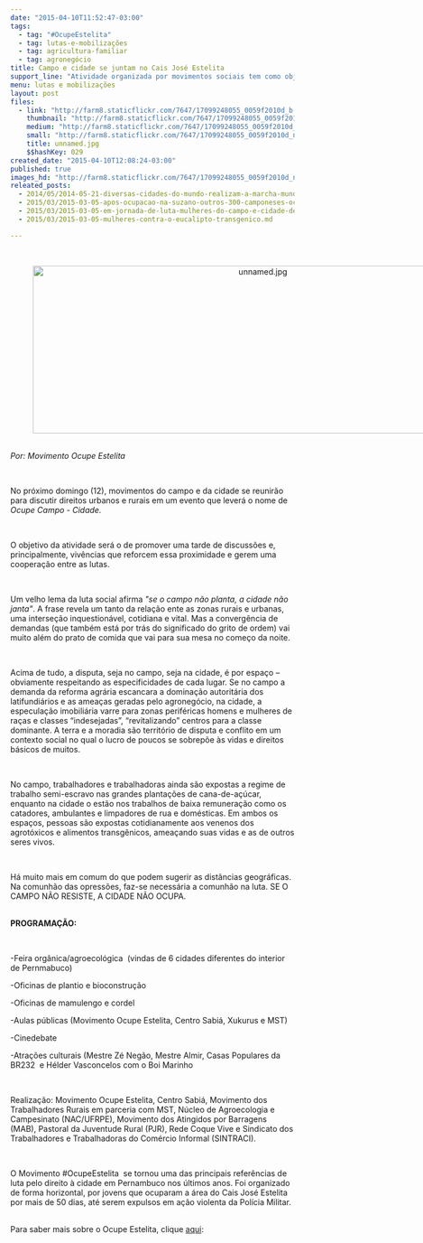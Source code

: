 ```yaml
---
date: "2015-04-10T11:52:47-03:00"
tags:
  - tag: "#OcupeEstelita"
  - tag: lutas-e-mobilizações
  - tag: agricultura-familiar
  - tag: agronegócio
title: Campo e cidade se juntam​ no Cais José Estelita
support_line: "Atividade organizada por movimentos sociais tem como objetivo discutir diferentes formas de lutas "
menu: lutas e mobilizações
layout: post
files:
  - link: "http://farm8.staticflickr.com/7647/17099248055_0059f2010d_b.jpg"
    thumbnail: "http://farm8.staticflickr.com/7647/17099248055_0059f2010d_t.jpg"
    medium: "http://farm8.staticflickr.com/7647/17099248055_0059f2010d_z.jpg"
    small: "http://farm8.staticflickr.com/7647/17099248055_0059f2010d_n.jpg"
    title: unnamed.jpg
    $$hashKey: 029
created_date: "2015-04-10T12:08:24-03:00"
published: true
images_hd: "http://farm8.staticflickr.com/7647/17099248055_0059f2010d_n.jpg"
releated_posts:
  - 2014/05/2014-05-21-diversas-cidades-do-mundo-realizam-a-marcha-mundial-contra-a-monsanto.md
  - 2015/03/2015-03-05-apos-ocupacao-na-suzano-outros-300-camponeses-ocupam-predio-da-ctnbio-em-bsb.md
  - 2015/03/2015-03-05-em-jornada-de-luta-mulheres-do-campo-e-cidade-denunciam-o-capital.md
  - 2015/03/2015-03-05-mulheres-contra-o-eucalipto-transgenico.md

---
```

<div><em>​</em>

<div style="text-align:center">
<figure class="image" style="display:inline-block"><img alt="unnamed.jpg" height="297" src="http://farm8.staticflickr.com/7647/17099248055_0059f2010d_b.jpg" width="800" />
<figcaption></figcaption>
</figure>
</div>
</div>

<div>&nbsp;</div>

<div><em>Por: Movimento Ocupe Estelita</em></div>

<div>
<p>&nbsp;</p>

<p>No pr&oacute;ximo domingo (12), movimentos do campo e da cidade se reunir&atilde;o para discutir direitos urbanos e rurais em um evento que lever&aacute; o nome de <em>Ocupe Campo - Cidade.</em></p>

<p>&nbsp;</p>

<p>O objetivo da atividade ser&aacute; o de promover uma tarde de discuss&otilde;es e, principalmente, viv&ecirc;ncias que reforcem essa proximidade e gerem uma coopera&ccedil;&atilde;o entre as lutas.</p>

<p>&nbsp;</p>

<p>Um velho lema da luta social afirma <em>&quot;se o campo n&atilde;o planta, a cidade n&atilde;o janta&quot;</em>. A frase revela um tanto da rela&ccedil;&atilde;o ente as zonas rurais e urbanas, uma interse&ccedil;&atilde;o inquestion&aacute;vel, cotidiana e vital. Mas a converg&ecirc;ncia de demandas (que tamb&eacute;m est&aacute; por tr&aacute;s do significado do grito de ordem) vai muito al&eacute;m do prato de comida que vai para sua mesa no come&ccedil;o da noite.</p>

<p>&nbsp;</p>

<p>Acima de tudo, a disputa, seja no campo, seja na cidade, &eacute; por espa&ccedil;o &ndash; obviamente respeitando as especificidades de cada lugar. Se no campo a demanda da reforma agr&aacute;ria escancara a domina&ccedil;&atilde;o autorit&aacute;ria dos latifundi&aacute;rios e as amea&ccedil;as geradas pel​o a​groneg&oacute;cio, na cidade, a especula&ccedil;&atilde;o imobili&aacute;ria varre para zonas perif&eacute;ricas homens e mulheres de ra&ccedil;as e classes &ldquo;indesejadas&rdquo;, &ldquo;revitalizando&rdquo; centros para a classe dominante. A terra e a moradia s&atilde;o territ&oacute;rio de disputa e conflito em um contexto social no qual o lucro de poucos se sobrep&otilde;e &agrave;s vidas e direitos b&aacute;sicos de muitos.</p>

<p>&nbsp;</p>

<p>No campo, trabalhadores e trabalhadoras ainda s&atilde;o expostas a regime de trabalho semi-escravo nas grandes planta&ccedil;&otilde;es de cana-de-a&ccedil;&uacute;car, enquanto na cidade o est&atilde;o nos trabalhos de baixa remunera&ccedil;&atilde;o como os catadores, ambulantes e limpadores de rua e dom&eacute;sticas. Em ambos os espa&ccedil;os, pessoas s&atilde;o expostas cotidianamente aos venenos dos agrot&oacute;xicos e alimentos transg&ecirc;nicos, amea&ccedil;ando suas vidas e as de outros seres vivos.</p>

<p>&nbsp;</p>

<p>H&aacute; muito mais em comum do que podem sugerir as dist&acirc;ncias geogr&aacute;ficas. Na comunh&atilde;o das opress&otilde;es, faz-se necess&aacute;ria a comunh&atilde;o na luta. SE O CAMPO N&Atilde;O RESISTE, A CIDADE N&Atilde;O OCUPA.</p>
</div>

<p><br />
<strong>PROGRAMA&Ccedil;&Atilde;O:</strong></p>

<p>&nbsp;</p>

<p>-Feira org&acirc;nica/agroecol&oacute;gica &nbsp;(vindas de 6 cidades diferentes do interior de Pernmabuco)</p>

<p>-Oficinas de plantio e bioconstru&ccedil;&atilde;o</p>

<div dir="ltr">-Oficinas de mamulengo e cordel
<p>-Aulas p&uacute;blicas (Movimento Ocupe Estelita, Centro Sabi&aacute;, Xukurus e MST)</p>

<p>-Cinedebate</p>

<p>-Atra&ccedil;&otilde;es culturais (Mestre Z&eacute; Neg&atilde;o, Mestre Almir, Casas Populares da BR232&nbsp; e H&eacute;lder Vasconcelos com o Boi Marinho</p>

<p>&nbsp;</p>

<p>Realiza&ccedil;&atilde;o: Movimento Ocupe Estelita, Centro Sabi&aacute;, Movimento dos Trabalhadores Rurais​ em parceria com MST, N&uacute;cleo de Agroecologia e Campesinato (NAC/UFRPE), Movimento dos Atingidos por Barragens (MAB), Pastoral da Juventude Rural (PJR), Rede Coque Vive e Sindicato dos Trabalhadores e Trabalhadoras do Com&eacute;rcio Informal (SINTRACI).</p>

<p>&nbsp;</p>

<p>O Movimento #OcupeEstelita&nbsp; se tornou uma das principais refer&ecirc;ncias de luta pelo direito &agrave; cidade em Pernambuco nos &uacute;ltimos anos. Foi organizado de forma horizontal, por jovens que ocuparam a &aacute;rea do Cais Jos&eacute; Estelita por mais de 50 dias, at&eacute; serem expulsos em a&ccedil;&atilde;o violenta da Pol&iacute;cia Militar.</p>

<div>​&nbsp;</div>
</div>

<div dir="ltr">
<div>Para saber mais sobre o Ocupe Estelita, clique <a href="https://www.facebook.com/events/825284090860086/">aqui</a>:​</div>
</div>

<p>&nbsp;</p>
